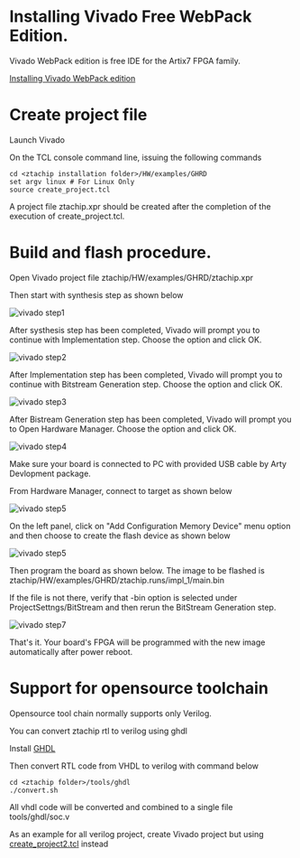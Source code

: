 # Installing Vivado Free WebPack Edition.

Vivado WebPack edition is free IDE for the Artix7 FPGA family.

[Installing Vivado WebPack edition](https://www.xilinx.com/support/download.html)

# Create project file

Launch Vivado

On the TCL console command line, issuing the following commands

```
cd <ztachip installation folder>/HW/examples/GHRD
set argv linux # For Linux Only
source create_project.tcl
```

A project file ztachip.xpr should be created after the completion of the execution of create_project.tcl.


# Build and flash procedure. 

Open Vivado project file ztachip/HW/examples/GHRD/ztachip.xpr

Then start with synthesis step as shown below

![vivado step1](images/vivado_step1.bmp)

After systhesis step has been completed, Vivado will prompt you to continue with Implementation step. Choose the option and click OK.

![vivado step2](images/vivado_step2.bmp)

After Implementation step has been completed, Vivado will prompt you to continue with Bitstream Generation step. Choose the option and click OK. 

![vivado step3](images/vivado_step3.bmp)

After Bistream Generation step has been completed, Vivado will prompt you to Open Hardware Manager. Choose the option and click OK.

![vivado step4](images/vivado_step4.bmp)

Make sure your board is connected to PC with provided USB cable by Arty Devlopment package.

From Hardware Manager, connect to target as shown below 

![vivado step5](images/vivado_step5.bmp)

On the left panel, click on "Add Configuration Memory Device" menu option and then choose to create the flash device as shown below

![vivado step5](images/vivado_step5_1.bmp)

Then program the board as shown below. The image to be flashed is ztachip/HW/examples/GHRD/ztachip.runs/impl_1/main.bin

If the file is not there, verify that -bin option is selected under ProjectSettngs/BitStream and then rerun the BitStream Generation step.

![vivado step7](images/vivado_step7.bmp)

That's it. Your board's FPGA will be programmed with the new image automatically after power reboot.

# Support for opensource toolchain

Opensource tool chain normally supports only Verilog.

You can convert ztachip rtl to verilog using ghdl

Install [GHDL](https://github.com/ghdl/ghdl)

Then convert RTL code from VHDL to verilog with command below

```
cd <ztachip folder>/tools/ghdl
./convert.sh
```

All vhdl code will be converted and combined to a single file tools/ghdl/soc.v

As an example for all verilog project, create Vivado project but using [create_project2.tcl](../HW/examples/GHRD/create_project2.tcl) instead




